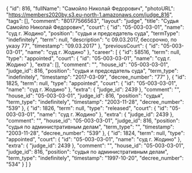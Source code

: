{
    "id": 816,
    "fullName": "Самойло Николай Федорович",
    "photoURL": "https://members2020by.s3.eu-north-1.amazonaws.com/judge_816",
    "tags": [],
    "comment": "80177566563",
    "layout": "judge",
    "title": "Судья Самойло Николай Федорович",
    "court": {
        "id": "05-003-03-01",
        "name": "суд г. Жодино",
        "position": "судья и председатель суда",
        "termType": "indefinitely",
        "term": null,
        "description": "c 09.03.2017, бессрочно, по указу 77",
        "timestamp": "09.03.2017"
    },
    "previousCourt": {
        "id": "05-003-03-01",
        "name": "суд г. Жодино"
    },
    "career": [
        {
            "id": 58516,
            "term": null,
            "type": "appointed",
            "court": {
                "id": "05-003-03-01",
                "name": "суд г. Жодино"
            },
            "extra": [],
            "comment": "",
            "house_id": "05-003-03-01",
            "judge_id": 816,
            "position": "судья и председатель суда",
            "term_type": "indefinitely",
            "timestamp": "2017-03-09",
            "decree_number": "77"
        },
        {
            "id": 1825,
            "term": null,
            "type": "appointed",
            "court": {
                "id": "05-003-03-01",
                "name": "суд г. Жодино"
            },
            "extra": {
                "judge_id": 2439
            },
            "comment": "",
            "house_id": "05-003-03-01",
            "judge_id": 816,
            "position": "судья",
            "term_type": "indefinitely",
            "timestamp": "2003-11-28",
            "decree_number": "539"
        },
        {
            "id": 1826,
            "term": null,
            "type": "released",
            "court": {
                "id": "05-003-03-01",
                "name": "суд г. Жодино"
            },
            "extra": {
                "judge_id": 2439
            },
            "comment": "",
            "house_id": "05-003-03-01",
            "judge_id": 816,
            "position": "судья по административным делам",
            "term_type": "",
            "timestamp": "2003-11-28",
            "decree_number": "539"
        },
        {
            "id": 1824,
            "term": null,
            "type": "appointed",
            "court": {
                "id": "05-003-03-01",
                "name": "суд г. Жодино"
            },
            "extra": {
                "judge_id": 2439
            },
            "comment": "",
            "house_id": "05-003-03-01",
            "judge_id": 816,
            "position": "судья по административным делам",
            "term_type": "indefinitely",
            "timestamp": "1997-10-20",
            "decree_number": "534"
        }
    ]
}